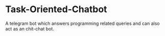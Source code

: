 # Task-Oriented-Chatbot
A telegram bot which answers programming related queries and can also act as an chit-chat bot.
